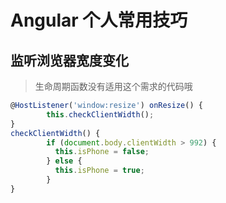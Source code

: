 # Angular 个人常用技巧

## 监听浏览器宽度变化

> 生命周期函数没有适用这个需求的代码哦

```ts
@HostListener('window:resize') onResize() {
		this.checkClientWidth();
}
checkClientWidth() {
		if (document.body.clientWidth > 992) {
		  this.isPhone = false;
		} else {
		  this.isPhone = true;
		}
}
```
